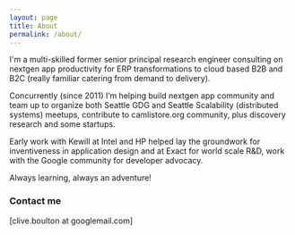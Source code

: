 ```yaml
---
layout: page
title: About
permalink: /about/
---
```

I'm a multi-skilled former senior principal research engineer consulting on nextgen app productivity for ERP transformations to cloud based B2B and B2C (really familiar catering from demand to delivery).

Concurrently (since 2011) I’m helping build nextgen app community and team up to organize both Seattle GDG and Seattle Scalability (distributed systems) meetups, contribute to camlistore.org community, plus discovery research and some startups.

Early work with Kewill at Intel and HP helped lay the groundwork for inventiveness in application design and at Exact for world scale R&D, work with the Google community for developer advocacy. 

Always learning, always an adventure!

### Contact me

[clive.boulton at googlemail.com]

